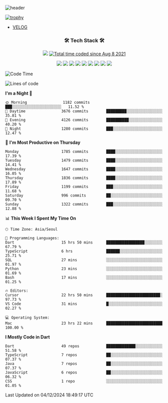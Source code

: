 <!--
**Ohgyuchan/Ohgyuchan** is a ✨ _special_ ✨ repository because its `README.md` (this file) appears on your GitHub profile.

Here are some ideas to get you started:

- 🔭 I’m currently working on ...
- 🌱 I’m currently learning ...
- 👯 I’m looking to collaborate on ...
- 🤔 I’m looking for help with ...
- 💬 Ask me about ...
- 📫 How to reach me: ...
- 😄 Pronouns: ...
- ⚡ Fun fact: ...
-->
![header](https://capsule-render.vercel.app/api?type=soft&color=auto&height=150&section=header&text=Ohgyuchan&fontSize=80&animation=twinkling)

[![trophy](https://github-profile-trophy.vercel.app/?username=Ohgyuchan&column=-1)](https://github.com/ryo-ma/github-profile-trophy)

<!-- ### Hi there 👋 -->
  * [VELOG](https://velog.io/@terman)



<h3 align="center"><b>🛠 Tech Stack 🛠</b></h3>

<p align="center">
<a href="https://hits.seeyoufarm.com"><img src="https://hits.seeyoufarm.com/api/count/incr/badge.svg?url=https%3A%2F%2Fgithub.com%2FOhgyuchan&count_bg=%2379C83D&title_bg=%23555555&icon=&icon_color=%23E7E7E7&title=visitors+%F0%9F%99%8C&edge_flat=false"/></a> <a href="https://wakatime.com/@9d35e6a9-2400-4e9b-b741-9597e6de1373"><img src="https://wakatime.com/badge/user/9d35e6a9-2400-4e9b-b741-9597e6de1373.svg" alt="Total time coded since Aug 8 2021" /></a></p>


<p align="center">
<img src="https://img.shields.io/badge/HTML5-E34F26?style=flat-square&logo=HTML5&logoColor=white"/></a>
<img src="https://img.shields.io/badge/CSS3-1572B6?style=flat-square&logo=CSS3&logoColor=white"/></a>
<img src="https://img.shields.io/badge/JavaScript-F7DF1E?style=flat-square&logo=JavaScript&logoColor=white"/></a>
<!-- <img src="https://img.shields.io/badge/Node.js-339933?style=flat-square&logo=Node.js&logoColor=white"/></a> &nbsp -->
<img src="https://img.shields.io/badge/Android-3DDC84?style=flat-square&logo=Android&logoColor=white"/></a> 
<img src="https://img.shields.io/badge/Flutter-02569B?style=flat-square&logo=Flutter&logoColor=white"></a> 
<img src="https://img.shields.io/badge/Dart-0175C2?style=flat-square&logo=Dart&logoColor=white"></a> 
<!-- <img src="https://img.shields.io/badge/R-0175C2?style=flat-square&logo=R&logoColor=white"></a> &nbsp -->
<!-- <img src="https://img.shields.io/badge/MongoDB-47A248?style=flat-square&logo=MongoDB&logoColor=white"/></a> &nbsp -->
<!-- <img src="https://img.shields.io/badge/MySQL-4479A1?style=flat-square&logo=MySQL&logoColor=white"/></a> &nbsp -->
<img src="https://img.shields.io/badge/c++-00599C?style=flat-square&logo=c%2B%2B&logoColor=white"/></a> 
<img src="https://img.shields.io/badge/python-0175C2?style=flat-square&logo=python&logoColor=white"></a> 
<img src="https://img.shields.io/badge/github-181717?style=flat-square&logo=github&logoColor=white"></a> 
<!-- <img src="https://img.shields.io/badge/unity-FCC624?style=flat-square&logo=unity&logoColor=black"></a>  -->
<!-- <img src="https://img.shields.io/badge/Amazon AWS-232F3E?style=flat-square&logo=Amazon%20AWS&logoColor=white"/></a> &nbsp -->
</p></b>

<!-- <h3 align="center"><b>⚡️ Stats ⚡️</b></h3> -->

<!-- ![Terman's GitHub stats](https://github-readme-stats.vercel.app/api?username=Ohgyuchan&count_private=true&show_icons=true&theme=buefy) -->
  
<!--START_SECTION:waka-->
![Code Time](http://img.shields.io/badge/Code%20Time-2%2C470%20hrs%2041%20mins-blue)

![Lines of code](https://img.shields.io/badge/From%20Hello%20World%20I%27ve%20Written-31.1%20million%20lines%20of%20code-blue)

**I'm a Night 🦉** 

```text
🌞 Morning                1182 commits        ███░░░░░░░░░░░░░░░░░░░░░░   11.52 % 
🌆 Daytime                3676 commits        █████████░░░░░░░░░░░░░░░░   35.81 % 
🌃 Evening                4126 commits        ██████████░░░░░░░░░░░░░░░   40.20 % 
🌙 Night                  1280 commits        ███░░░░░░░░░░░░░░░░░░░░░░   12.47 % 
```
📅 **I'm Most Productive on Thursday** 

```text
Monday                   1785 commits        ████░░░░░░░░░░░░░░░░░░░░░   17.39 % 
Tuesday                  1479 commits        ████░░░░░░░░░░░░░░░░░░░░░   14.41 % 
Wednesday                1647 commits        ████░░░░░░░░░░░░░░░░░░░░░   16.05 % 
Thursday                 1836 commits        ████░░░░░░░░░░░░░░░░░░░░░   17.89 % 
Friday                   1199 commits        ███░░░░░░░░░░░░░░░░░░░░░░   11.68 % 
Saturday                 996 commits         ██░░░░░░░░░░░░░░░░░░░░░░░   09.70 % 
Sunday                   1322 commits        ███░░░░░░░░░░░░░░░░░░░░░░   12.88 % 
```


📊 **This Week I Spent My Time On** 

```text
🕑︎ Time Zone: Asia/Seoul

💬 Programming Languages: 
Dart                     15 hrs 50 mins      █████████████████░░░░░░░░   67.79 % 
TypeScript               6 hrs               ██████░░░░░░░░░░░░░░░░░░░   25.71 % 
SQL                      27 mins             ░░░░░░░░░░░░░░░░░░░░░░░░░   01.97 % 
Python                   23 mins             ░░░░░░░░░░░░░░░░░░░░░░░░░   01.69 % 
Bash                     17 mins             ░░░░░░░░░░░░░░░░░░░░░░░░░   01.25 % 

🔥 Editors: 
Cursor                   22 hrs 50 mins      ████████████████████████░   97.73 % 
VS Code                  31 mins             █░░░░░░░░░░░░░░░░░░░░░░░░   02.27 % 

💻 Operating System: 
Mac                      23 hrs 22 mins      █████████████████████████   100.00 % 
```

**I Mostly Code in Dart** 

```text
Dart                     49 repos            █████████████░░░░░░░░░░░░   51.58 % 
TypeScript               7 repos             ██░░░░░░░░░░░░░░░░░░░░░░░   07.37 % 
Java                     7 repos             ██░░░░░░░░░░░░░░░░░░░░░░░   07.37 % 
JavaScript               6 repos             ██░░░░░░░░░░░░░░░░░░░░░░░   06.32 % 
CSS                      1 repo              ░░░░░░░░░░░░░░░░░░░░░░░░░   01.05 % 
```




 Last Updated on 04/12/2024 18:49:17 UTC
<!--END_SECTION:waka-->
